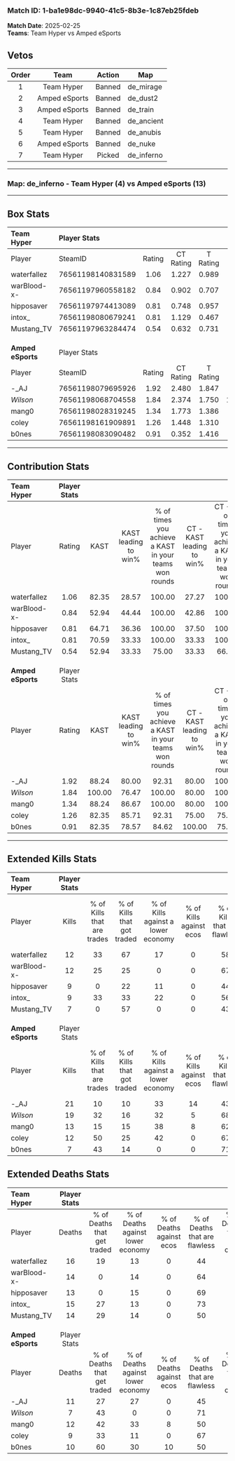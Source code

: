 ### Match ID: 1-ba1e98dc-9940-41c5-8b3e-1c87eb25fdeb  
**Match Date**: 2025-02-25  
**Teams**: Team Hyper vs Amped eSports  

## Vetos  

| Order | Team | Action | Map |
| :---: | :--: | :----: | --- |
| 1 | Team Hyper | Banned | de_mirage |
| 2 | Amped eSports | Banned | de_dust2 |
| 3 | Amped eSports | Banned | de_train |
| 4 | Team Hyper | Banned | de_ancient |
| 5 | Team Hyper | Banned | de_anubis |
| 6 | Amped eSports | Banned | de_nuke |
| 7 | Team Hyper | Picked | de_inferno |

---  

### **Map**: de_inferno - Team Hyper (4) vs Amped eSports (13)  
---  

## Box Stats  

| **Team Hyper**    | Player Stats      |        |           |          |        |       |       |         |        |      |     |
| :- | :- | :-: | :-: | :-: | :-: | :-: | :-: | :-: | :-: | :-: | :-: |
| Player            | SteamID           | Rating | CT Rating | T Rating |  KAST  |  ADR  | Kills | Assists | Deaths | K/D  | HS% |
| waterfallez       | 76561198140831589 |  1.06  |   1.227   |  0.989   | 82.35  | 83.8  |  12   |    4    |   16   | 0.75 | 50  |
| warBlood-x-       | 76561197960558182 |  0.84  |   0.902   |  0.707   | 52.94  | 68.6  |  12   |    1    |   14   | 0.86 | 50  |
| hipposaver        | 76561197974413089 |  0.81  |   0.748   |  0.957   | 64.71  | 66.9  |   9   |    2    |   13   | 0.69 | 66  |
| intox_            | 76561198080679241 |  0.81  |   1.129   |  0.467   | 70.59  | 67.4  |   9   |    5    |   15   | 0.60 | 11  |
| Mustang_TV        | 76561197963284474 |  0.54  |   0.632   |  0.731   | 52.94  | 49.7  |   7   |    2    |   14   | 0.50 | 28  |
|                   |                   |        |           |          |        |       |       |         |        |      |     |
|                   |                   |        |           |          |        |       |       |         |        |      |     |
|                   |                   |        |           |          |        |       |       |         |        |      |     |
| **Amped eSports** | Player Stats      |        |           |          |        |       |       |         |        |      |     |
| Player            | SteamID           | Rating | CT Rating | T Rating |  KAST  |  ADR  | Kills | Assists | Deaths | K/D  | HS% |
| -_AJ              | 76561198079695926 |  1.92  |   2.480   |  1.847   | 88.24  | 143.6 |  21   |    5    |   11   | 1.91 | 47  |
| _Wilson_          | 76561198068704558 |  1.84  |   2.374   |  1.750   | 100.00 | 88.2  |  19   |    3    |   7    | 2.71 | 57  |
| mang0             | 76561198028319245 |  1.34  |   1.773   |  1.386   | 88.24  | 93.7  |  13   |    9    |   12   | 1.08 | 53  |
| coley             | 76561198161909891 |  1.26  |   1.448   |  1.310   | 82.35  | 72.1  |  12   |    6    |   9    | 1.33 | 33  |
| b0nes             | 76561198083090482 |  0.91  |   0.352   |  1.416   | 82.35  | 56.3  |   7   |    5    |   10   | 0.70 | 85  |
---  

## Contribution Stats  

| **Team Hyper**    | Player Stats |        |                      |                                                        |                           |                                                             |                          |                                                            |
| :- | :-: | :-: | :-: | :-: | :-: | :-: | :-: | :-: |
| Player            |    Rating    |  KAST  | KAST leading to win% | % of times you achieve a KAST in your teams won rounds | CT - KAST leading to win% | CT - % of times you achieve a KAST in your teams won rounds | T - KAST leading to win% | T - % of times you achieve a KAST in your teams won rounds |
| waterfallez       |     1.06     | 82.35  |        28.57         |                         100.00                         |           27.27           |                           100.00                            |          33.33           |                           100.00                           |
| warBlood-x-       |     0.84     | 52.94  |        44.44         |                         100.00                         |           42.86           |                           100.00                            |          50.00           |                           100.00                           |
| hipposaver        |     0.81     | 64.71  |        36.36         |                         100.00                         |           37.50           |                           100.00                            |          33.33           |                           100.00                           |
| intox_            |     0.81     | 70.59  |        33.33         |                         100.00                         |           33.33           |                           100.00                            |          33.33           |                           100.00                           |
| Mustang_TV        |     0.54     | 52.94  |        33.33         |                         75.00                          |           33.33           |                            66.67                            |          33.33           |                           100.00                           |
|                   |              |        |                      |                                                        |                           |                                                             |                          |                                                            |
|                   |              |        |                      |                                                        |                           |                                                             |                          |                                                            |
|                   |              |        |                      |                                                        |                           |                                                             |                          |                                                            |
| **Amped eSports** | Player Stats |        |                      |                                                        |                           |                                                             |                          |                                                            |
| Player            |    Rating    |  KAST  | KAST leading to win% | % of times you achieve a KAST in your teams won rounds | CT - KAST leading to win% | CT - % of times you achieve a KAST in your teams won rounds | T - KAST leading to win% | T - % of times you achieve a KAST in your teams won rounds |
| -_AJ              |     1.92     | 88.24  |        80.00         |                         92.31                          |           80.00           |                           100.00                            |          80.00           |                           88.89                            |
| _Wilson_          |     1.84     | 100.00 |        76.47         |                         100.00                         |           80.00           |                           100.00                            |          75.00           |                           100.00                           |
| mang0             |     1.34     | 88.24  |        86.67         |                         100.00                         |           80.00           |                           100.00                            |          90.00           |                           100.00                           |
| coley             |     1.26     | 82.35  |        85.71         |                         92.31                          |           75.00           |                            75.00                            |          90.00           |                           100.00                           |
| b0nes             |     0.91     | 82.35  |        78.57         |                         84.62                          |          100.00           |                            75.00                            |          72.73           |                           88.89                            |
---  

## Extended Kills Stats  

| **Team Hyper**    | Player Stats |                            |                            |                                    |                         |                              |                                 |                                       |                    |           |
| :- | :-: | :-: | :-: | :-: | :-: | :-: | :-: | :-: | :-: | :-: |
| Player            |    Kills     | % of Kills that are trades | % of Kills that got traded | % of Kills against a lower economy | % of Kills against ecos | % of Kills that are flawless | % of Kills that are close duels | % of Kills that are assisted by flash | Pistol Round Kills | AWP Kills |
| waterfallez       |      12      |             33             |             67             |                 17                 |            0            |              58              |               17                |                   0                   |         1          |     1     |
| warBlood-x-       |      12      |             25             |             25             |                 0                  |            0            |              67              |               25                |                   0                   |         0          |     1     |
| hipposaver        |      9       |             0              |             22             |                 11                 |            0            |              44              |               22                |                   0                   |         0          |     2     |
| intox_            |      9       |             33             |             33             |                 22                 |            0            |              56              |               11                |                   0                   |         0          |     0     |
| Mustang_TV        |      7       |             0              |             57             |                 0                  |            0            |              43              |               14                |                   0                   |         0          |     0     |
|                   |              |                            |                            |                                    |                         |                              |                                 |                                       |                    |           |
|                   |              |                            |                            |                                    |                         |                              |                                 |                                       |                    |           |
|                   |              |                            |                            |                                    |                         |                              |                                 |                                       |                    |           |
| **Amped eSports** | Player Stats |                            |                            |                                    |                         |                              |                                 |                                       |                    |           |
| Player            |    Kills     | % of Kills that are trades | % of Kills that got traded | % of Kills against a lower economy | % of Kills against ecos | % of Kills that are flawless | % of Kills that are close duels | % of Kills that are assisted by flash | Pistol Round Kills | AWP Kills |
| -_AJ              |      21      |             10             |             10             |                 33                 |           14            |              43              |                5                |                   0                   |         0          |     1     |
| _Wilson_          |      19      |             32             |             16             |                 32                 |            5            |              68              |                5                |                   5                   |         0          |     6     |
| mang0             |      13      |             15             |             15             |                 38                 |            8            |              62              |                0                |                   8                   |         0          |     2     |
| coley             |      12      |             50             |             25             |                 42                 |            0            |              67              |                0                |                   0                   |         1          |     0     |
| b0nes             |      7       |             43             |             14             |                 0                  |            0            |              71              |                0                |                  14                   |         0          |     1     |
## Extended Deaths Stats  

| **Team Hyper**    | Player Stats |                             |                                   |                          |                               |                            |                           |               |
| :- | :-: | :-: | :-: | :-: | :-: | :-: | :-: | :-: |
| Player            |    Deaths    | % of Deaths that get traded | % of Deaths against lower economy | % of Deaths against ecos | % of Deaths that are flawless | % of Deaths that are close | % of Deaths while blinded | Deaths to AWP |
| waterfallez       |      16      |             19              |                13                 |            0             |              44               |             6              |             0             |       0       |
| warBlood-x-       |      14      |              0              |                14                 |            0             |              64               |             0              |             7             |       0       |
| hipposaver        |      13      |              0              |                15                 |            0             |              69               |             0              |             8             |       1       |
| intox_            |      15      |             27              |                13                 |            0             |              73               |             7              |             7             |       0       |
| Mustang_TV        |      14      |             29              |                14                 |            0             |              50               |             0              |             0             |       0       |
|                   |              |                             |                                   |                          |                               |                            |                           |               |
|                   |              |                             |                                   |                          |                               |                            |                           |               |
|                   |              |                             |                                   |                          |                               |                            |                           |               |
| **Amped eSports** | Player Stats |                             |                                   |                          |                               |                            |                           |               |
| Player            |    Deaths    | % of Deaths that get traded | % of Deaths against lower economy | % of Deaths against ecos | % of Deaths that are flawless | % of Deaths that are close | % of Deaths while blinded | Deaths to AWP |
| -_AJ              |      11      |             27              |                27                 |            0             |              45               |             27             |             0             |       0       |
| _Wilson_          |      7       |             43              |                 0                 |            0             |              71               |             29             |             0             |       0       |
| mang0             |      12      |             42              |                33                 |            8             |              50               |             8              |             0             |       1       |
| coley             |      9       |             33              |                11                 |            0             |              67               |             11             |             0             |       0       |
| b0nes             |      10      |             60              |                30                 |            10            |              50               |             20             |             0             |       0       |
